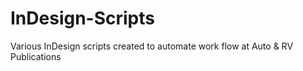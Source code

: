 # InDesign-Scripts
Various InDesign scripts created to automate work flow at Auto &amp; RV Publications
